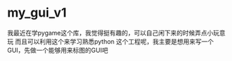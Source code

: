 # my_gui_v1
我最近在学pygame这个库，我觉得挺有趣的，可以自己闲下来的时候弄点小玩意玩
而且可以利用这个来学习熟悉python
这个工程呢，我主要是想用来写一个GUI，先做一个能够用来标图的GUI吧